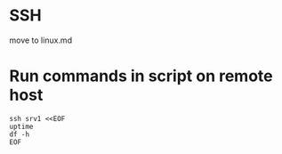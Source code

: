 # SSH

move to linux.md

# Run commands in script on remote host

	ssh srv1 <<EOF
	uptime
	df -h
	EOF
